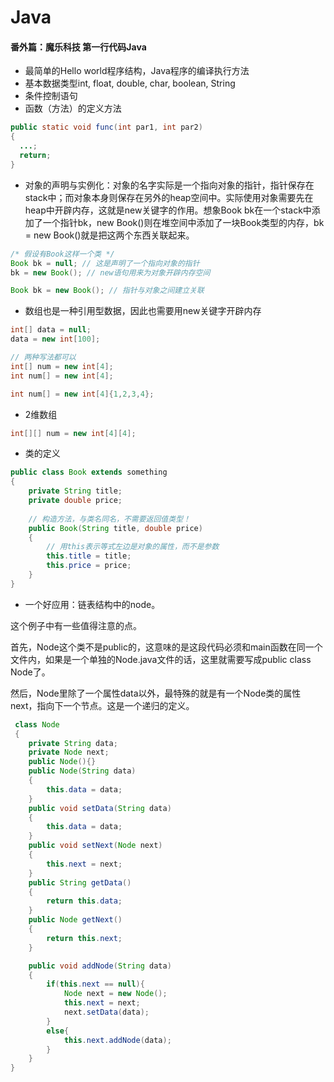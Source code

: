 # Java

#### 番外篇：魔乐科技 第一行代码Java

* 最简单的Hello world程序结构，Java程序的编译执行方法
* 基本数据类型int, float, double, char, boolean, String
* 条件控制语句
* 函数（方法）的定义方法

```java
public static void func(int par1, int par2)
{
  ...;
  return;
}
```

* 对象的声明与实例化：对象的名字实际是一个指向对象的指针，指针保存在stack中；而对象本身则保存在另外的heap空间中。实际使用对象需要先在heap中开辟内存，这就是new关键字的作用。想象Book bk在一个stack中添加了一个指针bk，new Book\(\)则在堆空间中添加了一块Book类型的内存，bk = new Book\(\)就是把这两个东西关联起来。

```java
/* 假设有Book这样一个类 */
Book bk = null; // 这是声明了一个指向对象的指针
bk = new Book(); // new语句用来为对象开辟内存空间

Book bk = new Book(); // 指针与对象之间建立关联
```

* 数组也是一种引用型数据，因此也需要用new关键字开辟内存

```java
int[] data = null;
data = new int[100];

// 两种写法都可以
int[] num = new int[4];
int num[] = new int[4];

int num[] = new int[4]{1,2,3,4};
```

* 2维数组

```java
int[][] num = new int[4][4];
```

* 类的定义

```java
public class Book extends something
{
    private String title;
    private double price;
    
    // 构造方法，与类名同名，不需要返回值类型！
    public Book(String title, double price)
    {
        // 用this表示等式左边是对象的属性，而不是参数
        this.title = title;
        this.price = price;
    }
}
```

* 一个好应用：链表结构中的node。

这个例子中有一些值得注意的点。

首先，Node这个类不是public的，这意味的是这段代码必须和main函数在同一个文件内，如果是一个单独的Node.java文件的话，这里就需要写成public class Node了。

然后，Node里除了一个属性data以外，最特殊的就是有一个Node类的属性next，指向下一个节点。这是一个递归的定义。

```java
 class Node
 {
    private String data;
    private Node next;
    public Node(){}
    public Node(String data)
    {
        this.data = data;
    }
    public void setData(String data)
    {
        this.data = data;
    }
    public void setNext(Node next)
    {
        this.next = next;
    }
    public String getData()
    {
        return this.data;
    }
    public Node getNext()
    {
        return this.next;
    }

    public void addNode(String data)
    {
        if(this.next == null){
            Node next = new Node();
            this.next = next;
            next.setData(data);
        }
        else{
            this.next.addNode(data);
        }
    }
}

```

